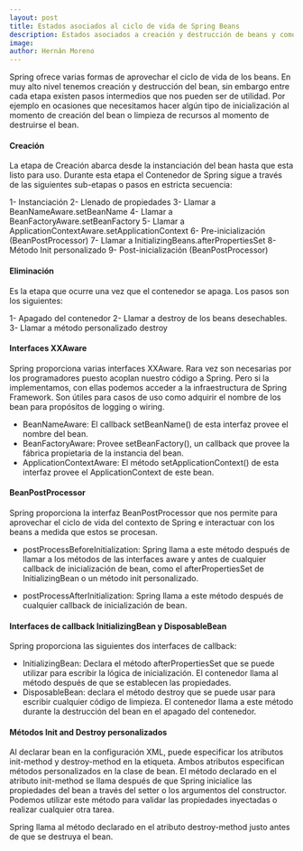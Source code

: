 ```yaml
---
layout: post
title: Estados asociados al ciclo de vida de Spring Beans
description: Estados asociados a creación y destrucción de beans y como aprovecharlo
image: 
author: Hernán Moreno
---
```


Spring ofrece varias formas de aprovechar el ciclo de vida de los beans. En muy alto nivel tenemos creación y destrucción del bean, sin embargo entre cada etapa existen pasos intermedios que nos pueden ser de utilidad. Por ejemplo en ocasiones que necesitamos hacer algún tipo de inicialización al momento de creación del bean o limpieza de recursos al momento de destruirse el bean. 

#### Creación
La etapa de Creación abarca desde la instanciación del bean hasta que esta listo para uso. Durante esta etapa el Contenedor de Spring sigue a través de las siguientes sub-etapas o pasos en estricta secuencia:

1- Instanciación
2- Llenado de propiedades
3- Llamar a BeanNameAware.setBeanName
4- Llamar a BeanFactoryAware.setBeanFactory
5- Llamar a ApplicationContextAware.setApplicationContext
6- Pre-inicialización (BeanPostProcessor)
7- Llamar a InitializingBeans.afterPropertiesSet
8- Método Init personalizado
9- Post-inicialización (BeanPostProcessor)

#### Eliminación
Es la etapa que ocurre una vez que el contenedor se apaga. Los pasos son los siguientes:

1- Apagado del contenedor
2- Llamar a destroy de los beans desechables.
3- Llamar a método personalizado destroy

#### Interfaces XXAware
Spring proporciona varias interfaces XXAware. Rara vez son necesarias por los programadores puesto acoplan nuestro código a Spring. Pero si la implementamos, con ellas podemos acceder a la infraestructura de Spring Framework. Son útiles para casos de uso como adquirir el nombre de los bean para propósitos de logging o wiring.  

* BeanNameAware: El callback setBeanName() de esta interfaz provee el nombre del bean.
* BeanFactoryAware: Provee setBeanFactory(), un callback que provee la fábrica propietaria de la instancia del bean. 
* ApplicationContextAware: El método setApplicationContext() de esta interfaz provee el ApplicationContext de este bean.

#### BeanPostProcessor
Spring proporciona la interfaz BeanPostProcessor que nos permite para aprovechar el ciclo de vida del contexto de Spring e interactuar con los beans a medida que estos se procesan. 

* postProcessBeforeInitialization: Spring llama a este método después de llamar a los métodos de las interfaces aware y antes de cualquier callback de inicialización de bean, como el afterPropertiesSet de InitializingBean o un método init personalizado.

* postProcessAfterInitialization: Spring llama a este método después de cualquier callback de inicialización de bean.

#### Interfaces de callback InitializingBean y DisposableBean
Spring proporciona las siguientes dos interfaces de callback:

* InitializingBean: Declara el método afterPropertiesSet que se puede utilizar para escribir la lógica de inicialización. El contenedor llama al método después de que se establecen las propiedades.
* DisposableBean: declara el método destroy que se puede usar para escribir cualquier código de limpieza. El contenedor llama a este método durante la destrucción del bean en el apagado del contenedor.

#### Métodos Init and Destroy personalizados
Al declarar bean en la configuración XML, puede especificar los atributos init-method y destroy-method en la etiqueta. Ambos atributos especifican métodos personalizados en la clase de bean. El método declarado en el atributo init-method se llama después de que Spring inicialice las propiedades del bean a través del setter o los argumentos del constructor. Podemos utilizar este método para validar las propiedades inyectadas o realizar cualquier otra tarea.

Spring llama al método declarado en el atributo destroy-method justo antes de que se destruya el bean.




